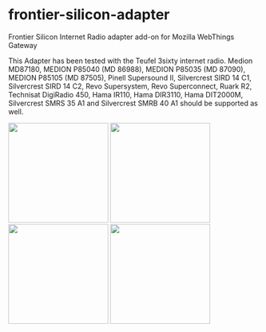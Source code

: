 # frontier-silicon-adapter
Frontier Silicon Internet Radio adapter add-on for Mozilla WebThings Gateway

This Adapter has been tested with the Teufel 3sixty internet radio. Medion MD87180, MEDION P85040 (MD 86988), MEDION P85035 (MD 87090), MEDION P85105 (MD 87505), Pinell Supersound II, Silvercrest SIRD 14 C1, Silvercrest SIRD 14 C2, Revo Supersystem, Revo Superconnect, Ruark R2, Technisat DigiRadio 450, Hama IR110, Hama DIR3110, Hama DIT2000M, Silvercrest SMRS 35 A1 and Silvercrest SMRB 40 A1 should be supported as well.

<img src="https://camo.githubusercontent.com/80ce430d5ee0086f38ebe552b84f0e870d429dc8/687474703a2f2f696e7465726e6574726164696f2e6d6564696f6e2e636f6d2f696d616765732f6d6438373138305f736d616c6c2e6a7067" height="200">
<img src="https://camo.githubusercontent.com/c5eef06078ac7b3cd9cebdab33233e32f4dec0af/687474703a2f2f696e7465726e6574726164696f2e6d6564696f6e2e636f6d2f696d616765732f6d6438363938385f736d616c6c2e6a7067" height="200">
<img src="https://camo.githubusercontent.com/6415e98f226fb451bdb5f7ac47a4aee6609f01a0/68747470733a2f2f64652e68616d612e636f6d2f62696c6465722f30303035342f6162622f30303035343832336162622e6a7067" height="200">
<img src="https://camo.githubusercontent.com/64b3dc07c23253eecf6fdadc4f5b5dbce3449ebc/68747470733a2f2f61737365747332352e746563686e697361742e636f6d2f6173736574732f6465726976617465732f32352f3636362f3134392f2476332f44563032355f707069635f303030302b343936335f3032303330305f3030312e6a7067" height="200">
